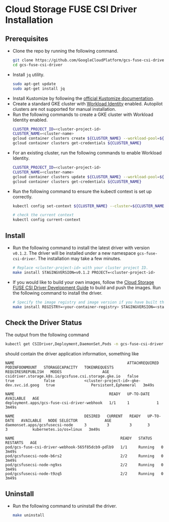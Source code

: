 # Cloud Storage FUSE CSI Driver Installation

## Prerequisites
- Clone the repo by running the following command.
  ```bash
  git clone https://github.com/GoogleCloudPlatform/gcs-fuse-csi-driver.git
  cd gcs-fuse-csi-driver
  ```
- Install `jq` utility.
  ```bash
  sudo apt-get update
  sudo apt-get install jq
  ```
- Install Kustomize by following the [official Kustomize documentation](https://kubectl.docs.kubernetes.io/installation/kustomize/).
- Create a standard GKE cluster with [Workload Identity](https://cloud.google.com/kubernetes-engine/docs/how-to/workload-identity) enabled. Autopilot clusters are not supported for manual installation.
- Run the following commands to create a GKE cluster with Workload Identity enabled.
  ```bash
  CLUSTER_PROJECT_ID=<cluster-project-id>
  CLUSTER_NAME=<cluster-name>
  gcloud container clusters create ${CLUSTER_NAME} --workload-pool=${CLUSTER_PROJECT_ID}.svc.id.goog
  gcloud container clusters get-credentials ${CLUSTER_NAME}
  ```
- For an existing cluster, run the following commands to enable Workload Identity.
  ```bash
  CLUSTER_PROJECT_ID=<cluster-project-id>
  CLUSTER_NAME=<cluster-name>
  gcloud container clusters update ${CLUSTER_NAME} --workload-pool=${CLUSTER_PROJECT_ID}.svc.id.goog
  gcloud container clusters get-credentials ${CLUSTER_NAME}
  ```
- Run the following command to ensure the kubectl context is set up correctly.
  ```bash
  kubectl config set-context ${CLUSTER_NAME} --cluster=${CLUSTER_NAME}

  # check the current context
  kubectl config current-context
  ```

## Install
- Run the following command to install the latest driver with version `v0.1.2`. The driver will be installed under a new namespace `gcs-fuse-csi-driver`. The installation may take a few minutes.
  ```bash
  # Replace <cluster-project-id> with your cluster project ID.
  make install STAGINGVERSION=v0.1.2 PROJECT=<cluster-project-id>
  ```

- If you would like to build your own images, follow the [Cloud Storage FUSE CSI Driver Development Guide](development.md) to build and push the images. Run the following command to install the driver.
  ```bash
  # Specify the image registry and image version if you have built the images from source code.
  make install REGISTRY=<your-container-registry> STAGINGVERSION=<staging-version> PROJECT=<cluster-project-id>
  ```

## Check the Driver Status
The output from the following command
```bash
kubectl get CSIDriver,Deployment,DaemonSet,Pods -n gcs-fuse-csi-driver
```
should contain the driver application information, something like
```
NAME                                                  ATTACHREQUIRED   PODINFOONMOUNT   STORAGECAPACITY   TOKENREQUESTS                              REQUIRESREPUBLISH   MODES                  AGE
csidriver.storage.k8s.io/gcsfuse.csi.storage.gke.io   false            true             false             <cluster-project-id>-gke-dev.svc.id.goog   true                Persistent,Ephemeral   3m49s

NAME                                          READY   UP-TO-DATE   AVAILABLE   AGE
deployment.apps/gcs-fuse-csi-driver-webhook   1/1     1            1           3m49s

NAME                               DESIRED   CURRENT   READY   UP-TO-DATE   AVAILABLE   NODE SELECTOR            AGE
daemonset.apps/gcsfusecsi-node     3         3         3       3            3           kubernetes.io/os=linux   3m49s

NAME                                               READY   STATUS    RESTARTS   AGE
pod/gcs-fuse-csi-driver-webhook-565f85dcb9-pdlb9   1/1     Running   0          3m49s
pod/gcsfusecsi-node-b6rs2                          2/2     Running   0          3m49s
pod/gcsfusecsi-node-ng9xs                          2/2     Running   0          3m49s
pod/gcsfusecsi-node-t9zq5                          2/2     Running   0          3m49s
```

## Uninstall
- Run the following command to uninstall the driver.
  ```bash
  make uninstall
  ````